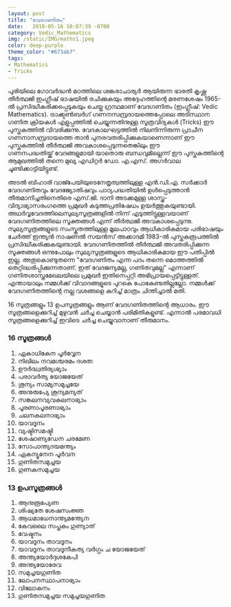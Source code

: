 ```yaml
---
layout: post
title: "വേദഗണിതം"
date:   2018-05-16 10:07:39 -0700
category: Vedic_Mathematics
img: /static/IMG/maths1.jpeg
color: deep-purple
theme_color: "#673ab7"
tags: 
- Mathematics
- Tricks
---
```


പുരിയിലെ ഗോവർദ്ധൻ മഠത്തിലെ ശങ്കരാചാര്യർ ആയിരുന്ന ഭാരതി കൃഷ്ണ തീർത്ഥജി ഇംഗ്ലീഷ് ഭാഷയിൽ രചിക്കുകയും അദ്ദേഹത്തിന്റെ മരണശേഷം 1965-ൽ പ്രസിദ്ധീകരിക്കപ്പെടുകയും ചെയ്ത ഗ്രന്ഥമാണ് വേദഗണിതം (ഇംഗ്ലീഷ്: Vedic Mathematics). ട്രാക്ക്ടൺബർഗ് ഗണനസമ്പ്രദായത്തെപ്പോലെ അടിസ്ഥാന ഗണിത ക്രിയകൾ എളുപ്പത്തിൽ ചെയ്യുന്നതിനുള്ള സൂത്രവിദ്യകൾ (Tricks) ഈ പുസ്തകത്തിൽ വിവരിക്കുന്നു. വേദകാലഘട്ടത്തിൽ നിലനിന്നിരുന്ന പ്രാചീന ഗണനാസമ്പ്രദായത്തെ താൻ പുനരവതരിപ്പിക്കുകയാണെന്നാണ് ഈ പുസ്തകത്തിൽ തീർത്ഥജി അവകാശപ്പെടുന്നതെങ്കിലും ഈ ഗണനപദ്ധതിയ്ക്ക് വേദങ്ങളുമായി യാതൊരു ബന്ധവുമില്ലെന്ന് ഈ പുസ്തകത്തിന്റെ ആമുഖത്തിൽ തന്നെ മുഖ്യ എഡിറ്റർ ഡോ. എ.എസ്. അഗർവാല ചൂണ്ടിക്കാട്ടിയിട്ടുണ്ട്.

അടൽ ബിഹാരി വാജ്പേയിയുടെനേതൃത്വത്തിലുള്ള എൻ.ഡി.എ. സർക്കാർ വേദഗണിതവും വേദജ്യോതിഷവും പാഠ്യപദ്ധതിയിൽ ഉൾപ്പെടുത്താൻ തീരുമാനിച്ചതിനെതിരെ എസ്.ജി. ദാനി അടക്കമുള്ള ശാസ്ത്ര-വിദ്യാഭ്യാസരംഗത്തെ പ്രമുഖർ കടുത്തപ്രതിഷേധം ഉയർത്തുകയുണ്ടായി. അഥർവ്വവേദത്തിലെസുല്യസൂത്രങ്ങളിൽ നിന്ന് എടുത്തിട്ടുള്ളവയാണ് വേദഗണിതത്തിലെ സൂക്തങ്ങൾ എന്ന് തീർത്ഥജി അവകാശപ്പെടുന്നു. സുല്യസൂത്രങ്ങളുടെ സംസ്കൃതത്തിലുള്ള മൂലപാഠവും ആധികാരികമായ പരിഭാഷയും ചേർത്ത് ഇന്ത്യൻ നാഷണൽ സയൻസ് അക്കാദമി 1983-ൽ പുസ്തകരൂപത്തിൽ പ്രസിദ്ധീകരിക്കുകയുണ്ടായി. വേദഗണിതത്തിൽ തീർത്ഥജി അവതരിപ്പിക്കുന്ന സൂക്തങ്ങൾ ഒന്നുപോലും സുല്യസൂത്രങ്ങളുടെ ആധികാരികമായ ഈ പതിപ്പിൽ ഇല്ല. അതുകൊണ്ടുതന്നെ "വേദഗണിതം എന്ന പദം തന്നെ മൊത്തത്തിൽ തെറ്റിദ്ധരിപ്പിക്കുന്നതാണ്. ഇത് വേദജന്യമല്ല, ഗണിതവുമല്ല" എന്നാണ് ഗണിതശാസ്ത്രമേഖലയിലെ പ്രമുഖർ ഇതിനെപ്പറ്റി അഭിപ്രായപ്പെട്ടിട്ടുള്ളത്. എന്തായാലും നമ്മൾക്ക് വിവാദങ്ങളുടെ പുറകെ പോകേണ്ടതില്ലല്ലോ. നമ്മൾക്ക്  വേദഗണിതത്തിന്റെ നല്ല വശങ്ങളെ കുറിച്ച് മാത്രം ചിന്തിച്ചാൽ മതി.

16 സൂത്രങ്ങളും 13 ഉപസൂത്രങ്ങളും ആണ് വേദഗണിതത്തിന്റെ ആധാരം. ഈ സൂത്രങ്ങളെക്കുറിച്ച് മുഴുവൻ ചർച്ച ചെയ്യാൻ പരിമിതികളുണ്ട്. എന്നാൽ പരമാവധി സൂത്രങ്ങളെക്കുറിച്ച് ഇവിടെ ചർച്ച ചെയ്യുവാനാണ് തീരുമാനം.

### 16 സൂത്രങ്ങൾ
 
 1. ഏകാധികേന പൂർവ്വേന
2. നിഖിലം നവമശ്ചരമം ദശത:
3. ഊർദ്ധ്വതിര്യഗ്ഭ്യാം
4. പരാവർത്യ യോജയേത്
5. ശൂന്യം സാമ്യസമുച്ചയേ
6. അനുരുപ്യേ ശൂന്യമന്യത്
7. സങ്കലനവ്യവകലനാഭ്യാം
8. പൂരണാപൂരണാഭ്യാം
9. ചലനകലനാഭ്യാം
10. യാവദൂനം
11. വ്യഷ്ടിസമഷ്ടി
12. ശേഷാണ്യഡേന ചരമേണ
13. സോപാന്ത്യദയമന്ത്യം
14. ഏകന്യൂനേന പൂർവന
15. ഗുണിതസമുച്ചയ
16. ഗുണകസമുച്ചയ

### 13 ഉപസൂത്രങ്ങൾ

1. ആനുരൂപ്യേണ
2. ശിഷ്യതേ ശേഷസംജ്ഞ
3. ആധമാധേനാന്ത്യമന്ത്യേന
4. കേവലൈ സപ്തകം ഗുണ്യാത്
5. വേഷ്ടനം
6. യാവദൂനം താവദൂനം
7. യാവദൂനം താവദൂനീകത്യ വർഗ്ഗം ച യോജയേത്
8. അന്ത്യയോർദ്ദശകേപി
9. അന്ത്യയോരേവ
10. സമുച്ചയഗുണിത
11. ലോപനസ്ഥാപനാഭ്യാം
12. വിലോകനം
13. ഗുണിതസമുച്ചയ സമുച്ചയഗുണിത
